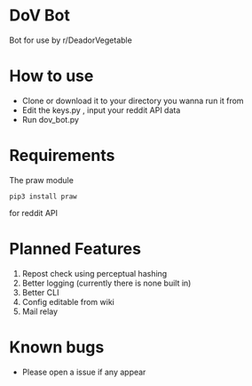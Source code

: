 # DoV Bot
Bot for use by r/DeadorVegetable
# How to use

* Clone or download it to your directory you wanna run it from
* Edit the keys.py , input your reddit API data
* Run dov_bot.py

# Requirements
The praw module 
```
pip3 install praw
```
for reddit API

# Planned Features
1. Repost check using perceptual hashing
2. Better logging (currently there is none built in)
3. Better CLI
4. Config editable from wiki
5. Mail relay

# Known bugs
* Please open a issue if any appear

